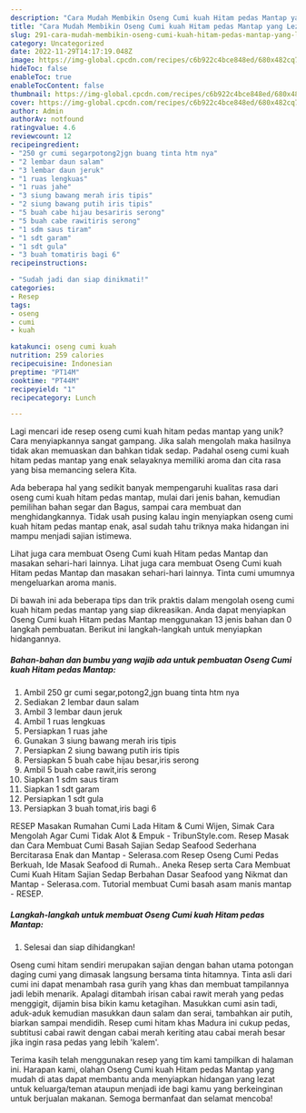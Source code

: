```yaml
---
description: "Cara Mudah Membikin Oseng Cumi kuah Hitam pedas Mantap yang Lezat Sekali"
title: "Cara Mudah Membikin Oseng Cumi kuah Hitam pedas Mantap yang Lezat Sekali"
slug: 291-cara-mudah-membikin-oseng-cumi-kuah-hitam-pedas-mantap-yang-lezat-sekali
category: Uncategorized
date: 2022-11-29T14:17:19.048Z
image: https://img-global.cpcdn.com/recipes/c6b922c4bce848ed/680x482cq70/oseng-cumi-kuah-hitam-pedas-mantap-foto-resep-utama.jpg
hideToc: false
enableToc: true
enableTocContent: false
thumbnail: https://img-global.cpcdn.com/recipes/c6b922c4bce848ed/680x482cq70/oseng-cumi-kuah-hitam-pedas-mantap-foto-resep-utama.jpg
cover: https://img-global.cpcdn.com/recipes/c6b922c4bce848ed/680x482cq70/oseng-cumi-kuah-hitam-pedas-mantap-foto-resep-utama.jpg
author: Admin
authorAv: notfound
ratingvalue: 4.6
reviewcount: 12
recipeingredient:
- "250 gr cumi segarpotong2jgn buang tinta htm nya"
- "2 lembar daun salam"
- "3 lembar daun jeruk"
- "1 ruas lengkuas"
- "1 ruas jahe"
- "3 siung bawang merah iris tipis"
- "2 siung bawang putih iris tipis"
- "5 buah cabe hijau besariris serong"
- "5 buah cabe rawitiris serong"
- "1 sdm saus tiram"
- "1 sdt garam"
- "1 sdt gula"
- "3 buah tomatiris bagi 6"
recipeinstructions:

- "Sudah jadi dan siap dinikmati!"
categories:
- Resep
tags:
- oseng
- cumi
- kuah

katakunci: oseng cumi kuah 
nutrition: 259 calories
recipecuisine: Indonesian
preptime: "PT14M"
cooktime: "PT44M"
recipeyield: "1"
recipecategory: Lunch

---
```





Lagi mencari ide resep oseng cumi kuah hitam pedas mantap yang unik? Cara menyiapkannya sangat gampang. Jika salah mengolah maka hasilnya tidak akan memuaskan dan bahkan tidak sedap. Padahal oseng cumi kuah hitam pedas mantap yang enak selayaknya memiliki aroma dan cita rasa yang bisa memancing selera Kita.





Ada beberapa hal yang sedikit banyak mempengaruhi kualitas rasa dari oseng cumi kuah hitam pedas mantap, mulai dari jenis bahan, kemudian pemilihan bahan segar dan Bagus, sampai cara membuat dan menghidangkannya. Tidak usah pusing kalau ingin menyiapkan oseng cumi kuah hitam pedas mantap enak,      asal sudah tahu triknya maka hidangan ini mampu menjadi sajian istimewa.














Lihat juga cara membuat Oseng Cumi kuah Hitam pedas Mantap dan masakan sehari-hari lainnya. Lihat juga cara membuat Oseng Cumi kuah Hitam pedas Mantap dan masakan sehari-hari lainnya. Tinta cumi umumnya mengeluarkan aroma manis.






Di bawah ini ada beberapa tips dan trik praktis dalam mengolah oseng cumi kuah hitam pedas mantap yang siap dikreasikan. Anda dapat menyiapkan Oseng Cumi kuah Hitam pedas Mantap menggunakan 13 jenis bahan dan 0 langkah pembuatan. Berikut ini langkah-langkah untuk menyiapkan hidangannya.

<!--inarticleads1-->

##### Bahan-bahan dan bumbu yang wajib ada untuk pembuatan Oseng Cumi kuah Hitam pedas Mantap:

1. Ambil 250 gr cumi segar,potong2,jgn buang tinta htm nya
1. Sediakan 2 lembar daun salam
1. Ambil 3 lembar daun jeruk
1. Ambil 1 ruas lengkuas
1. Persiapkan 1 ruas jahe
1. Gunakan 3 siung bawang merah iris tipis
1. Persiapkan 2 siung bawang putih iris tipis
1. Persiapkan 5 buah cabe hijau besar,iris serong
1. Ambil 5 buah cabe rawit,iris serong
1. Siapkan 1 sdm saus tiram
1. Siapkan 1 sdt garam
1. Persiapkan 1 sdt gula
1. Persiapkan 3 buah tomat,iris bagi 6


RESEP Masakan Rumahan Cumi Lada Hitam &amp; Cumi Wijen, Simak Cara Mengolah Agar Cumi Tidak Alot &amp; Empuk - TribunStyle.com. Resep Masak dan Cara Membuat Cumi Basah Sajian Sedap Seafood Sederhana Bercitarasa Enak dan Mantap - Selerasa.com Resep Oseng Cumi Pedas Berkuah, Ide Masak Seafood di Rumah.. Aneka Resep serta Cara Membuat Cumi Kuah Hitam Sajian Sedap Berbahan Dasar Seafood yang Nikmat dan Mantap - Selerasa.com. Tutorial membuat Cumi basah asam manis mantap - RESEP. 

<!--inarticleads2-->

##### Langkah-langkah untuk membuat Oseng Cumi kuah Hitam pedas Mantap:


1. Selesai dan siap dihidangkan!

Oseng cumi hitam sendiri merupakan sajian dengan bahan utama potongan daging cumi yang dimasak langsung bersama tinta hitamnya. Tinta asli dari cumi ini dapat menambah rasa gurih yang khas dan membuat tampilannya jadi lebih menarik. Apalagi ditambah irisan cabai rawit merah yang pedas menggigit, dijamin bisa bikin kamu ketagihan. Masukkan cumi asin tadi, aduk-aduk kemudian masukkan daun salam dan serai, tambahkan air putih, biarkan sampai mendidih. Resep cumi hitam khas Madura ini cukup pedas, subtitusi cabai rawit dengan cabai merah keriting atau cabai merah besar jika ingin rasa pedas yang lebih &#39;kalem&#39;. 

Terima kasih telah menggunakan resep yang tim kami tampilkan di halaman ini. Harapan kami, olahan Oseng Cumi kuah Hitam pedas Mantap yang mudah di atas dapat membantu anda menyiapkan hidangan yang lezat untuk keluarga/teman ataupun menjadi ide bagi kamu yang berkeinginan untuk berjualan makanan. Semoga bermanfaat dan selamat mencoba!
